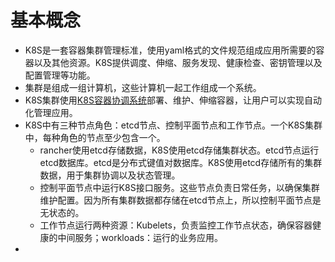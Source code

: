 # 基本概念
* K8S是一套容器集群管理标准，使用yaml格式的文件规范组成应用所需要的容器以及其他资源。K8S提供调度、伸缩、服务发现、健康检查、密钥管理以及配置管理等功能。
* 集群是组成一组计算机，这些计算机一起工作组成一个系统。
* K8S集群使用[K8S容器协调系统](https://kubernetes.io/)部署、维护、伸缩容器，让用户可以实现自动化管理应用。
* K8S中有三种节点角色：etcd节点、控制平面节点和工作节点。一个K8S集群中，每种角色的节点至少包含一个。
  * rancher使用etcd存储数据，K8S使用etcd存储集群状态。etcd节点运行etcd数据库。etcd是分布式键值对数据库。K8S使用etcd存储所有的集群数据，用于集群协调以及状态管理。
  * 控制平面节点中运行K8S接口服务。这些节点负责日常任务，以确保集群维护配置。因为所有集群数据都存储在etcd节点上，所以控制平面节点是无状态的。
  * 工作节点运行两种资源：Kubelets，负责监控工作节点状态，确保容器健康的中间服务；workloads：运行的业务应用。
* 
